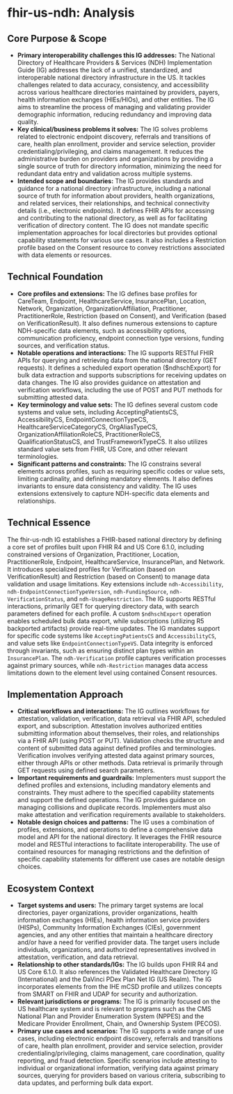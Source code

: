 # fhir-us-ndh: Analysis

## Core Purpose & Scope

-   **Primary interoperability challenges this IG addresses:** The National Directory of Healthcare Providers & Services (NDH) Implementation Guide (IG) addresses the lack of a unified, standardized, and interoperable national directory infrastructure in the US. It tackles challenges related to data accuracy, consistency, and accessibility across various healthcare directories maintained by providers, payers, health information exchanges (HIEs/HIOs), and other entities. The IG aims to streamline the process of managing and validating provider demographic information, reducing redundancy and improving data quality.
-   **Key clinical/business problems it solves:** The IG solves problems related to electronic endpoint discovery, referrals and transitions of care, health plan enrollment, provider and service selection, provider credentialing/privileging, and claims management. It reduces the administrative burden on providers and organizations by providing a single source of truth for directory information, minimizing the need for redundant data entry and validation across multiple systems.
-   **Intended scope and boundaries:** The IG provides standards and guidance for a national directory infrastructure, including a national source of truth for information about providers, health organizations, and related services, their relationships, and technical connectivity details (i.e., electronic endpoints). It defines FHIR APIs for accessing and contributing to the national directory, as well as for facilitating verification of directory content. The IG does not mandate specific implementation approaches for local directories but provides optional capability statements for various use cases. It also includes a Restriction profile based on the Consent resource to convey restrictions associated with data elements or resources.

## Technical Foundation

-   **Core profiles and extensions:** The IG defines base profiles for CareTeam, Endpoint, HealthcareService, InsurancePlan, Location, Network, Organization, OrganizationAffiliation, Practitioner, PractitionerRole, Restriction (based on Consent), and Verification (based on VerificationResult). It also defines numerous extensions to capture NDH-specific data elements, such as accessibility options, communication proficiency, endpoint connection type versions, funding sources, and verification status.
-   **Notable operations and interactions:** The IG supports RESTful FHIR APIs for querying and retrieving data from the national directory (GET requests). It defines a scheduled export operation ($ndhschExport) for bulk data extraction and supports subscriptions for receiving updates on data changes. The IG also provides guidance on attestation and verification workflows, including the use of POST and PUT methods for submitting attested data.
-   **Key terminology and value sets:** The IG defines several custom code systems and value sets, including AcceptingPatientsCS, AccessibilityCS, EndpointConnectionTypeCS, HealthcareServiceCategoryCS, OrgAliasTypeCS, OrganizationAffiliationRoleCS, PractitionerRoleCS, QualificationStatusCS, and TrustFrameworkTypeCS. It also utilizes standard value sets from FHIR, US Core, and other relevant terminologies.
-   **Significant patterns and constraints:** The IG constrains several elements across profiles, such as requiring specific codes or value sets, limiting cardinality, and defining mandatory elements. It also defines invariants to ensure data consistency and validity. The IG uses extensions extensively to capture NDH-specific data elements and relationships.

## Technical Essence

The fhir-us-ndh IG establishes a FHIR-based national directory by defining a core set of profiles built upon FHIR R4 and US Core 6.1.0, including constrained versions of Organization, Practitioner, Location, PractitionerRole, Endpoint, HealthcareService, InsurancePlan, and Network. It introduces specialized profiles for Verification (based on VerificationResult) and Restriction (based on Consent) to manage data validation and usage limitations. Key extensions include `ndh-Accessibility`, `ndh-EndpointConnectionTypeVersion`, `ndh-FundingSource`, `ndh-VerificationStatus`, and `ndh-UsageRestriction`. The IG supports RESTful interactions, primarily GET for querying directory data, with search parameters defined for each profile. A custom `$ndhschExport` operation enables scheduled bulk data export, while subscriptions (utilizing R5 backported artifacts) provide real-time updates. The IG mandates support for specific code systems like `AcceptingPatientsCS` and `AccessibilityCS`, and value sets like `EndpointConnectionTypeVS`. Data integrity is enforced through invariants, such as ensuring distinct plan types within an `InsurancePlan`. The `ndh-Verification` profile captures verification processes against primary sources, while `ndh-Restriction` manages data access limitations down to the element level using contained Consent resources.

## Implementation Approach

-   **Critical workflows and interactions:** The IG outlines workflows for attestation, validation, verification, data retrieval via FHIR API, scheduled export, and subscription. Attestation involves authorized entities submitting information about themselves, their roles, and relationships via a FHIR API (using POST or PUT). Validation checks the structure and content of submitted data against defined profiles and terminologies. Verification involves verifying attested data against primary sources, either through APIs or other methods. Data retrieval is primarily through GET requests using defined search parameters.
-   **Important requirements and guardrails:** Implementers must support the defined profiles and extensions, including mandatory elements and constraints. They must adhere to the specified capability statements and support the defined operations. The IG provides guidance on managing collisions and duplicate records. Implementers must also make attestation and verification requirements available to stakeholders.
-   **Notable design choices and patterns:** The IG uses a combination of profiles, extensions, and operations to define a comprehensive data model and API for the national directory. It leverages the FHIR resource model and RESTful interactions to facilitate interoperability. The use of contained resources for managing restrictions and the definition of specific capability statements for different use cases are notable design choices.

## Ecosystem Context

-   **Target systems and users:** The primary target systems are local directories, payer organizations, provider organizations, health information exchanges (HIEs), health information service providers (HISPs), Community Information Exchanges (CIEs), government agencies, and any other entities that maintain a healthcare directory and/or have a need for verified provider data. The target users include individuals, organizations, and authorized representatives involved in attestation, verification, and data retrieval.
-   **Relationship to other standards/IGs:** The IG builds upon FHIR R4 and US Core 6.1.0. It also references the Validated Healthcare Directory IG (International) and the DaVinci PDex Plan Net IG (US Realm). The IG incorporates elements from the IHE mCSD profile and utilizes concepts from SMART on FHIR and UDAP for security and authorization.
-   **Relevant jurisdictions or programs:** The IG is primarily focused on the US healthcare system and is relevant to programs such as the CMS National Plan and Provider Enumeration System (NPPES) and the Medicare Provider Enrollment, Chain, and Ownership System (PECOS).
-   **Primary use cases and scenarios:** The IG supports a wide range of use cases, including electronic endpoint discovery, referrals and transitions of care, health plan enrollment, provider and service selection, provider credentialing/privileging, claims management, care coordination, quality reporting, and fraud detection. Specific scenarios include attesting to individual or organizational information, verifying data against primary sources, querying for providers based on various criteria, subscribing to data updates, and performing bulk data export.

